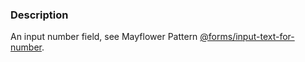### Description
An input number field, see Mayflower Pattern [@forms/input-text-for-number](https://mayflower.digital.mass.gov/?p=atoms-input-text-for-number).
